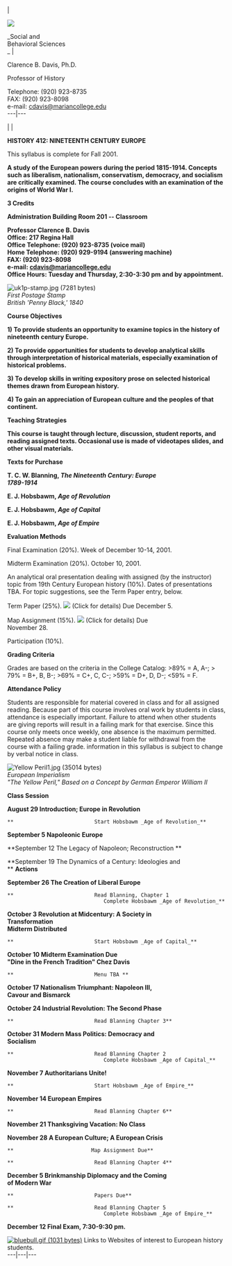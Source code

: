 |

![](_borders/top.ht1.jpg)

_Social and  
Behavioral Sciences  
_ |

Clarence B. Davis, Ph.D.

Professor of History

Telephone:  (920) 923-8735  
FAX:  (920) 923-8098  
e-mail:  cdavis@mariancollege.edu  
---|---  
  
  
  


| |

****HISTORY 412:   NINETEENTH CENTURY EUROPE****

This syllabus is complete for Fall 2001.

**A study of the European powers during the period 1815-1914.   Concepts such
as liberalism, nationalism, conservatism, democracy, and socialism are
critically examined.  The course concludes with an examination of the origins
of World War I.**

**3 Credits**

**Administration Building Room 201 -- Classroom**

**Professor Clarence B. Davis  
Office:  217 Regina Hall  
Office Telephone:  (920) 923-8735  (voice mail)  
Home Telephone:  (920) 929-9194  (answering machine)  
FAX:  (920) 923-8098  
e-mail:  [cdavis@mariancollege.edu](mailto:cdavis@mariancollege.edu)  
Office Hours:  Tuesday and Thursday, 2:30-3:30 pm and by appointment.**

![uk1p-stamp.jpg \(7281 bytes\)](images/uk1p-stamp.jpg)  
_First Postage Stamp  
British 'Penny Black,' 1840_

**Course Objectives**

**1) To provide students an opportunity to examine topics in the history of
nineteenth century Europe.**

**2) To provide opportunities for students to develop analytical skills
through interpretation of historical materials, especially examination of
historical problems.**

**3) To develop skills in writing expository prose on selected historical
themes drawn from European history.**

**4) To gain an appreciation of European culture and the peoples of that
continent.**

**Teaching Strategies**

**This course is taught through lecture, discussion, student reports, and
reading assigned texts.   Occasional use is made of videotapes slides, and
other visual materials.**

**Texts for Purchase**

**T. C. W. Blanning, _The Nineteenth Century:   Europe  
                                1789-1914_**

**E. J. Hobsbawm, _Age of Revolution_**

**E. J. Hobsbawm, _Age of Capital_**

**E. J. Hobsbawm, _Age of Empire_**

**Evaluation Methods**

Final Examination  (20%).  Week of December 10-14, 2001.

Midterm Examination (20%).  October 10, 2001.

An analytical oral presentation dealing with assigned (by the instructor)
topic from 19th Century European history (10%).  Dates of presentations TBA.
For topic suggestions, see the Term Paper entry, below.

Term Paper (25%).  [![](bluebull.gif)](19th_c__europe_term_paper.htm)  (Click
for details)  Due December 5.

Map Assignment (15%).  [![](bluebull.gif)](19th_c__europe_map_assignment.htm)
(Click for details)  Due  
November 28.

Participation (10%).

**Grading Criteria**

Grades are based on the criteria in the College Catalog:  >89% = A, A-; > 79%
= B+, B, B-; >69% = C+, C, C-; >59% = D+, D, D-; <59% = F.

**Attendance Policy**

Students are responsible for material covered in class and for all assigned
reading.  Because part of this course involves oral work by students in class,
attendance is especially important.  Failure to attend when other students are
giving reports will result in a failing mark for that exercise.  Since this
course only meets once weekly, one absence is the maximum permitted.  Repeated
absence may make a student liable for withdrawal from the course with a
failing grade.  information in this syllabus is subject to change by verbal
notice in class.

![Yellow Peril1.jpg \(35014 bytes\)](images/Yellow_Peril1.jpg)  
_European Imperialism  
"The Yellow Peril," Based on a Concept by German Emperor William II_

**Class Session**

**August 29          Introduction; Europe in Revolution**

    **                          Start Hobsbawm _Age of Revolution_**

**September 5      Napoleonic Europe**

**September 12    The Legacy of Napoleon; Reconstruction **

**September 19    The Dynamics of a Century:  Ideologies and  
   **                             **Actions**

**September 26    The Creation of Liberal Europe**

    **                          Read Blanning, Chapter 1  
                                   Complete Hobsbawm _Age of Revolution_**

**October 3          Revolution at Midcentury:  A Society in  
                         Transformation  
                         Midterm Distributed**

    **                          Start Hobsbawm _Age of Capital_**

**October 10        Midterm Examination Due  
                         "Dine in the French Tradition" Chez Davis**

    **                          Menu TBA **

**October 17        Nationalism Triumphant:  Napoleon III,  
                         Cavour and Bismarck**

**October 24        Industrial Revolution:  The Second Phase**

    **                          Read Blanning Chapter 3**

**October 31        Modern Mass Politics:  Democracy and  
                          Socialism**

    **                          Read Blanning Chapter 2  
                                   Complete Hobsbawm _Age of Capital_**

**November 7       Authoritarians Unite!**

    **                          Start Hobsbawm _Age of Empire_**

**November 14      European Empires**

    **                          Read Blanning Chapter 6**

**November 21     Thanksgiving Vacation:  No Class**

**November 28      A European Culture; A European Crisis**

    **                         Map Assignment Due**

    **                          Read Blanning Chapter 4**

**December 5        Brinkmanship Diplomacy and the Coming  
                           of Modern War**

    **                          Papers Due**

    **                          Read Blanning Chapter 5  
                                   Complete Hobsbawm _Age of Empire_**

**December 12      Final Exam, 7:30-9:30 pm.**

[![bluebull.gif \(1031 bytes\)](bluebull.gif)](links.htm)    Links to Websites
of interest to European history students.  
---|---|---

